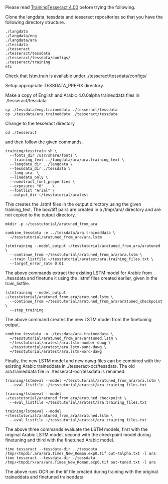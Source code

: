 Please read [TrainingTesseract 4.00](https://github.com/tesseract-ocr/tesseract/wiki/TrainingTesseract-4.00) before trying the following.

Clone the langdata, tessdata and tesseract repositories so that you have the following directory structure.

```
./langdata
./langdata/eng
./langdata/ara
./tessdata
./tesseract
./tesseract/tessdata
./tesseract/tessdata/configs/
./tesseract/training
etc

```
Check that lstm.train is available under ./tesseract/tessdata/configs/

Setup appropriate TESSDATA_PREFIX directory.

Make a copy of English and Arabic 4.0.0alpha traineddata files in ./tesseract/tessdata
```
cp ./tessdata/eng.traineddata ./tesseract/tessdata
cp ./tessdata/ara.traineddata ./tesseract/tessdata
```

Change to the tesseract directory
```
cd ./tesseract
```
 and then follow the given commands.

```
training/tesstrain.sh \
  --fonts_dir /usr/share/fonts \
  --training_text ../langdata/ara/ara.training_text \
  --langdata_dir ../langdata \
  --tessdata_dir ./tessdata \
  --lang ara  \
  --linedata_only \
  --noextract_font_properties \
  --exposures "0"    \
  --fontlist "Arial" \
  --output_dir ~/tesstutorial/aratest
```
This creates the .lstmf files in the output directory using the given training_text. The box/tiff pairs are created in a /tmp/<tmpdir>/ara/ directory and are not copied to the output directory.
```
mkdir -p ~/tesstutorial/aratuned_from_ara 

combine_tessdata -e ../tessdata/ara.traineddata \
  ~/tesstutorial/aratuned_from_ara/ara.lstm
  
lstmtraining --model_output ~/tesstutorial/aratuned_from_ara/aratuned \
  --continue_from ~/tesstutorial/aratuned_from_ara/ara.lstm \
  --train_listfile ~/tesstutorial/aratest/ara.training_files.txt \
  --target_error_rate 0.01 
```

The above commands extract the existing LSTM model for Arabic from ./tessdata and finetune it using the .lstmf files created earlier, given in the train_listfile.
``` 
lstmtraining --model_output ~/tesstutorial/aratuned_from_ara/aratuned.lstm \
  --continue_from ~/tesstutorial/aratuned_from_ara/aratuned_checkpoint \
  --stop_training
```
The above command creates the new LSTM model from the finetuning output.
```
combine_tessdata -o ./tessdata/ara.traineddata \
  ~/tesstutorial/aratuned_from_ara/aratuned.lstm \
  ~/tesstutorial/aratest/ara.lstm-number-dawg \
  ~/tesstutorial/aratest/ara.lstm-punc-dawg \
  ~/tesstutorial/aratest/ara.lstm-word-dawg 
```  
Finally, the new LSTM model and new dawg files can be combined with the existing Arabic traineddata in ./tesseract-ocr/tessdata. The old ara.traineddata file in ./tesseract-ocr/tessdata is renamed.

```
training/lstmeval --model ~/tesstutorial/aratuned_from_ara/ara.lstm \
  --eval_listfile ~/tesstutorial/aratest/ara.training_files.txt  
  
training/lstmeval --model ~/tesstutorial/aratuned_from_ara/aratuned_checkpoint \
  --eval_listfile ~/tesstutorial/aratest/ara.training_files.txt  
  
training/lstmeval --model ~/tesstutorial/aratuned_from_ara/aratuned.lstm \
  --eval_listfile ~/tesstutorial/aratest/ara.training_files.txt  
``` 

The above three commands evaluate the LSTM models, first with the original Arabic LSTM model, second with the checkpoint model during finetuning and third with the finetuned Arabic model.

```
time tesseract --tessdata-dir ../tessdata /tmp/<tmpdir.ara/ara.Times_New_Roman.exp0.tif out-4alpha.txt -l ara
time tesseract --tessdata-dir ./tessdata /tmp/<tmpdir>/ara/ara.Times_New_Roman.exp0.tif out-tuned.txt -l ara  
```

The above runs OCR on the tif file created during training with the original traineddata and finetuned traineddata 

